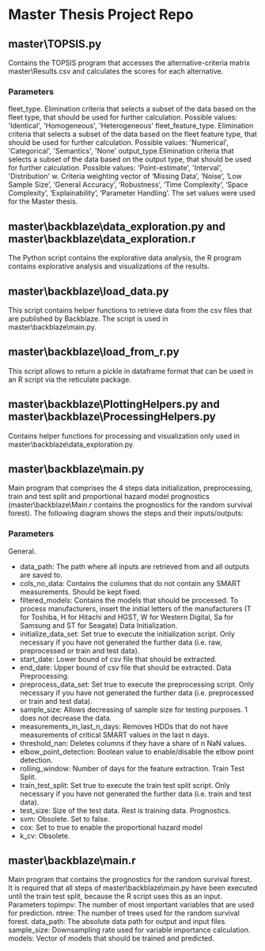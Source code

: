 # Master Thesis Project Repo
## master\TOPSIS.py
Contains the TOPSIS program that accesses the alternative-criteria matrix master\Results.csv and calculates the scores for each alternative.
### Parameters
fleet_type. Elimination criteria that selects a subset of the data based on the fleet type, that should be used for further calculation. Possible values: 'Identical', 'Homogeneous', 'Heterogeneous'
fleet_feature_type. Elimination criteria that selects a subset of the data based on the fleet feature type, that should be used for further calculation. Possible values: 'Numerical', 'Categorical', 'Semantics', 'None'
output_type.Elimination criteria that selects a subset of the data based on the output type, that should be used for further calculation. Possible values: 'Point-estimate', 'Interval', 'Distribution'
w. Criteria weighting vector of ‘Missing Data’, ‘Noise’, ‘Low Sample Size’, ‘General Accuracy’, ‘Robustness’, ‘Time Complexity’, ‘Space Complexity’, ‘Explainability’, ‘Parameter Handling’. 
The set values were used for the Master thesis. 
## master\backblaze\data_exploration.py and master\backblaze\data_exploration.r
The Python script contains the explorative data analysis, the R program contains explorative analysis and visualizations of the results.
## master\backblaze\load_data.py
This script contains helper functions to retrieve data from the csv files that are published by Backblaze. The script is used in master\backblaze\main.py.
## master\backblaze\load_from_r.py
This script allows to return a pickle in dataframe format that can be used in an R script via the reticulate package.
## master\backblaze\PlottingHelpers.py and master\backblaze\ProcessingHelpers.py
Contains helper functions for processing and visualization only used in master\backblaze\data_exploration.py.
## master\backblaze\main.py 
Main program that comprises the 4 steps data initialization, preprocessing, train and test split and proportional hazard model prognostics (master\backblaze\Main.r contains the prognostics for the random survival forest). The following diagram shows the steps and their inputs/outputs:
 
### Parameters
General.
-	data_path: The path where all inputs are retrieved from and all outputs are saved to.
-	cols_no_data: Contains the columns that do not contain any SMART measurements. Should be kept fixed.
-	filtered_models: Contains the models that should be processed. To process manufacturers, insert the initial letters of the manufacturers (T for Toshiba, H for Hitachi and HGST, W for Western Digital, Sa for Samsung and ST for Seagate)
Data Initialization.
-	initialize_data_set: Set true to execute the initialization script. Only necessary if you have not generated the further data (i.e. raw, preprocessed or train and test data). 
-	start_date: Lower bound of csv file that should be extracted.
-	end_date: Upper bound of csv file that should be extracted.
Data Preprocessing.
-	preprocess_data_set: Set true to execute the preprocessing script. Only necessary if you have not generated the further data (i.e. preprocessed or train and test data). 
-	sample_size: Allows decreasing of sample size for testing purposes. 1 does not decrease the data.
-	measurements_in_last_n_days: Removes HDDs that do not have measurements of critical SMART values in the last n days. 
-	threshold_nan: Deletes columns if they have a share of n NaN values.
-	elbow_point_detection: Boolean value to enable/disable the elbow point detection.
-	rolling_window: Number of days for the feature extraction.
Train Test Split.
-	train_test_split: Set true to execute the train test split script. Only necessary if you have not generated the further data (i.e. train and test data).
-	test_size: Size of the test data. Rest is training data.
Prognostics.
-	svm: Obsolete. Set to false.
-	cox: Set to true to enable the proportional hazard model
-	k_cv: Obsolete.

## master\backblaze\main.r
Main program that contains the prognostics for the random survival forest. It is required that all steps of master\backblaze\main.py have been executed until the train test split, because the R script uses this as an input.
Parameters
topimpv: The number of most important variables that are used for prediction.
ntree: The number of trees used for the random survival forest.
data_path: The absolute data path for output and input files.
sample_size: Downsampling rate used for variable importance calculation.
models: Vector of models that should be trained and predicted.




